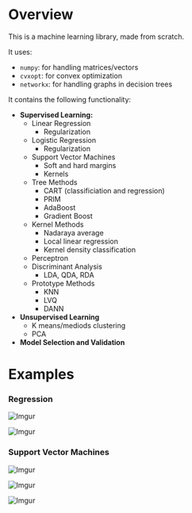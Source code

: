 # Overview

This is a machine learning library, made from scratch.  

It uses:
* `numpy`: for handling matrices/vectors
* `cvxopt`: for convex optimization
* `networkx`: for handling graphs in decision trees

It contains the following functionality:
* **Supervised Learning:**
  * Linear Regression
    * Regularization
  * Logistic Regression
    * Regularization
  * Support Vector Machines
    * Soft and hard margins
    * Kernels
  * Tree Methods
    * CART (classificiation and regression)
    * PRIM
    * AdaBoost
    * Gradient Boost
  * Kernel Methods
    * Nadaraya average
    * Local linear regression
    * Kernel density classification
  * Perceptron
  * Discriminant Analysis
    * LDA, QDA, RDA
  * Prototype Methods
    * KNN
    * LVQ
    * DANN
* **Unsupervised Learning**
  * K means/mediods clustering
  * PCA
* **Model Selection and Validation**

# Examples
### Regression

![Imgur](http://i.imgur.com/YJl0DfM.png)

![Imgur](http://i.imgur.com/eOarDws.png)

### Support Vector Machines

![Imgur](http://i.imgur.com/Uw4puZ1.jpg)

![Imgur](http://i.imgur.com/dpSlL5z.jpg)

![Imgur](http://i.imgur.com/9Fw80Ex.png)


